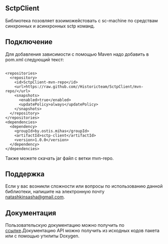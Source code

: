 ## SctpClient
Библиотека позовляет взоиможейстовать с sc-machine по средствам синхронных и асинхронных sctp команд.
## Подключение
Для добавления зависимости с помощью Maven надо добавить в pom.xml следующий текcт:
```

<repositories>
  <repository>
    <id>SctpClient-mvn-repo</id>
    <url>https://raw.github.com//Historicteam/SctpClient/mvn-repo/</url>
    <snapshots>
      <enabled>true</enabled>
      <updatePolicy>always</updatePolicy>
    </snapshots>
  </repository>
</repositories>
<dependencies>
  <dependency>
    <groupId>by.ostis.mihas</groupId>
    <artifactId>sctp-client</artifactId>
    <version>1.0.0</version>
  </dependency>
</dependencies>
```
Также можете скачать jar файл с ветки mvn-repo.
## Поддержка
Если у вас возникли сложности или вопросы по использованию данной библиотеки,  напишите на электронную почту <natashkinsasha@gmail.com>.
## Документация
Пользовательскую документацию можно получить по [ссылке](https://drive.google.com/file/d/0Bw9b3yfujsCxNHBoQmdsZWxoLVU/view?usp=sharing).Документацию API можно получить из исходных кодов пакета или с помощью утилиты Doxygen.
